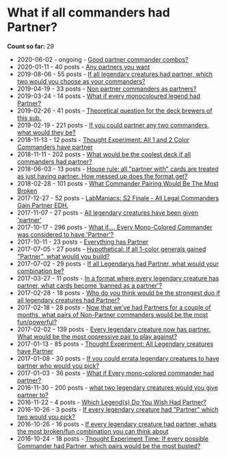 # What if all commanders had Partner?

**Count so far:** 29

* 2020-06-02 - ongoing - [Good partner commander combos?](https://www.reddit.com/r/EDH/comments/gv52vr/good_partner_commander_combos/)
* 2020-01-11 - 40 posts - [Any partners you want](https://www.reddit.com/r/EDH/comments/enhcg6/any_partners_you_want/)
* 2019-08-06 - 55 posts - [If all legendary creatures had partner, which two would you choose as your commanders?](https://www.reddit.com/r/EDH/comments/cmzjgf/if_all_legendary_creatures_had_partner_which_two/ew5vs35/?context=3)
* 2019-04-19 - 33 posts - [Non partner commanders as partners?](https://www.reddit.com/r/EDH/comments/bf1ieb/non_partner_commanders_as_partners/)
* 2019-03-24 - 14 posts - [What if every monocoloured legend had Partner?](https://www.reddit.com/r/EDH/comments/b4zkae/what_if_every_monocoloured_legend_had_partner/)
* 2019-02-26 - 41 posts - [Theoretical question for the deck brewers of this sub.](https://www.reddit.com/r/EDH/comments/auxdh1/theoretical_question_for_the_deck_brewers_of_this/)
* 2019-02-19 - 221 posts - [If you could partner any two commanders, what would they be?](https://www.reddit.com/r/EDH/comments/as61ak/if_you_could_partner_any_two_commanders_what/)
* 2018-11-13 - 12 posts - [Thought Experiment: All 1 and 2 Color Commanders have partner](https://www.reddit.com/r/EDH/comments/9wrnqz/thought_experiment_all_1_and_2_color_commanders/)
* 2018-11-11 - 202 posts - [What would be the coolest deck if all commanders had partner?](https://www.reddit.com/r/EDH/comments/9w6g0p/what_would_be_the_coolest_deck_if_all_commanders/)
* 2018-06-03 - 13 posts - [House rule: all "partner with" cards are treated as just having partner. How messed up does the format get?](https://www.reddit.com/r/EDH/comments/8o9xkl/house_rule_all_partner_with_cards_are_treated_as/)
* 2018-02-28 - 101 posts - [What Commander Pairing Would Be The Most Broken](https://www.reddit.com/r/EDH/comments/80t6do/what_commander_pairing_would_be_the_most_broken/)
* 2017-12-27 - 52 posts - [LabManiacs: S2 Finale - All Legal Commanders Gain Partner EDH.](https://www.reddit.com/r/EDH/comments/7mftkf/labmaniacs_s2_finale_all_legal_commanders_gain/)
* 2017-11-07 - 27 posts - [All legendary creatures have been given 'partner'](https://www.reddit.com/r/EDH/comments/7bduh4/all_legendary_creatures_have_been_given_partner/)
* 2017-10-17 - 296 posts - [What if.... Every Mono-Colored Commander was considered to have 'Partner'?](https://www.reddit.com/r/EDH/comments/772k3m/what_if_every_monocolored_commander_was/)
* 2017-10-11 - 23 posts - [Everything has Partner](https://www.reddit.com/r/EDH/comments/75s11b/everything_has_partner/)
* 2017-07-05 - 27 posts - [Hypothetical: If all 1-color generals gained "Partner", what would you build?](https://www.reddit.com/r/EDH/comments/6lhjce/hypothetical_if_all_1color_generals_gained/)
* 2017-07-02 - 29 posts - [If all Legendarys had Partner, what would your combination be?](https://www.reddit.com/r/EDH/comments/6kr8eu/if_all_legendarys_had_partner_what_would_your/)
* 2017-03-27 - 11 posts - [In a format where every legendary creature has partner, what cards become 'banned as a partner'?](https://www.reddit.com/r/EDH/comments/61qlm1/in_a_format_where_every_legendary_creature_has/)
* 2017-02-28 - 18 posts - [Who do you think would be the strongest duo if all legendary creatures had Partner?](https://www.reddit.com/r/EDH/comments/5wo7my/who_do_you_think_would_be_the_strongest_duo_if/)
* 2017-02-18 - 28 posts - [Now that we've had Partners for a couple of months, what pairs of Non-Partner commanders would be the most fun/powerful?](https://www.reddit.com/r/EDH/comments/5utoqu/now_that_weve_had_partners_for_a_couple_of_months/)
* 2017-02-02 - 139 posts - [Every legendary creature now has partner. What would be the most oppressive pair to play against?](https://www.reddit.com/r/EDH/comments/5rodh6/every_legendary_creature_now_has_partner_what/)
* 2017-01-13 - 85 posts - [Thought Experiment: All Legendary creatures have Partner](https://www.reddit.com/r/EDH/comments/5ns27m/thought_experiment_all_legendary_creatures_have/)
* 2017-01-08 - 30 posts - [If you could errata legendary creatures to have partner who would you pick?](https://www.reddit.com/r/EDH/comments/5mpkvv/if_you_could_errata_legendary_creatures_to_have/)
* 2017-01-03 - 36 posts - [What if Every mono-colored commander had partner?](https://www.reddit.com/r/EDH/comments/5lqejh/what_if_every_monocolored_commander_had_partner/)
* 2016-11-30 - 200 posts - [what two legendary creatures would you give partner to?](https://www.reddit.com/r/EDH/comments/5fqnhh/what_two_legendary_creatures_would_you_give/)
* 2016-11-22 - 4 posts - [Which Legend(s) Do You Wish Had Partner?](https://www.reddit.com/r/EDH/comments/5e7o83/which_legends_do_you_wish_had_partner/)
* 2016-10-26 - 3 posts - [If every legendary creature had "Partner" which two would you pick?](https://www.reddit.com/r/EDH/comments/59j33n/if_every_legendary_creature_had_partner_which_two/)
* 2016-10-26 - 16 posts - [If every legendary creature had partner, whats the most broken/fun combination you can think about](https://www.reddit.com/r/EDH/comments/59ilua/if_every_legendary_creature_had_partner_whats_the/)
* 2016-10-24 - 18 posts - [Thought Experiment Time: If every possible Commander had Partner, which pairs would be the most busted?](https://www.reddit.com/r/EDH/comments/5973dz/thought_experiment_time_if_every_possible/)